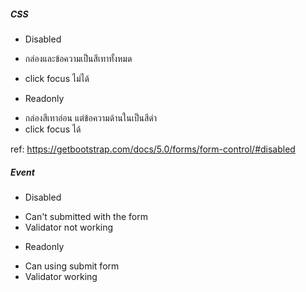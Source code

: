##### CSS

- Disabled

* กล่องและข้อความเป็นสีเทาทั้งหมด
* click focus ไม่ได้

* Readonly

- กล่องสีเทาอ่อน แต่ข้อความด้านในเป็นสีดำ
- click focus ได้

ref: https://getbootstrap.com/docs/5.0/forms/form-control/#disabled

##### Event

- Disabled

* Can't submitted with the form
* Validator not working

- Readonly

* Can using submit form
* Validator working
